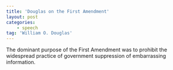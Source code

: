 ```yaml
---
title: 'Douglas on the First Amendment'
layout: post
categories:
    - speech
tag: 'William O. Douglas'
---
```


The dominant purpose of the First Amendment was to prohibit the widespread practice of government suppression of embarrassing information.
